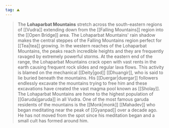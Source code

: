 ```yaml
---
tag: ⛰️️
---
```

> The **Lohaparbat Mountains** stretch across the south-eastern regions of [[Vudra]] extending down from the [[Falling Mountains]] region into the [[Open Bridge]] area. The Lohaparbat Mountains' rain shadow makes the central steppes of the Falling Mountains region perfect for [[Tea|tea]] growing. In the western reaches of the Lohaparbat Mountains, the peaks reach incredible heights and they are frequently ravaged by extremely powerful storms. At the eastern end of the range, the Lohaparbat Mountains crack open with vast rents in the earth causing frequent rock slides and regular lava flows. This activity is blamed on the mechanical [[Deity|god]] [[Dhuangir]], who is said to lie buried beneath the mountains. His [[Duergar|duergar]] followers endlessly excavate the mountains trying to free him and these excavations have created the vast magma pool known as [[Sholay]]. The Lohaparbat Mountains are home to the highest population of [[Garuda|garuda]] in all Vudra. One of the most famous garuda residents of the mountains is the [[Monk|monk]] [[Mahadev]] who began meditating near the peak of [[Gyanpad]] over a decade ago. He has not moved from the spot since his meditation began and a small cult has formed around him.








